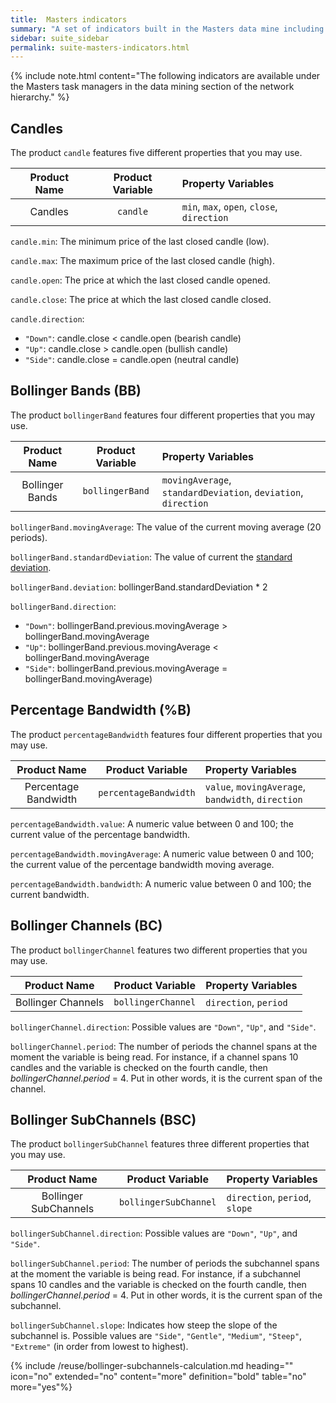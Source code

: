 ```yaml
---
title:  Masters indicators
summary: "A set of indicators built in the Masters data mine including candles, Bollinger Bands (BB), Percentage Bandwidth (%B), Bollinger Channels, and Bollinger Subchannels."
sidebar: suite_sidebar
permalink: suite-masters-indicators.html
---
```


{% include note.html content="The following indicators are available under the Masters task managers in the data mining section of the network hierarchy." %}

## Candles

The product ```candle``` features five different properties that you may use.

| Product Name | Product Variable | Property Variables |
| :---: | :---: | :--- | 
| Candles | ```candle``` | ```min```, ```max```, ```open```, ```close```, ```direction``` |

```candle.min```: The minimum price of the last closed candle (low).

```candle.max```: The maximum price of the last closed candle (high).

```candle.open```: The price at which the last closed candle opened.

```candle.close```: The price at which the last closed candle closed.

```candle.direction```: 
* ```"Down"```: candle.close < candle.open (bearish candle)
* ```"Up"```: candle.close > candle.open (bullish candle)
* ```"Side"```: candle.close = candle.open (neutral candle)

## Bollinger Bands (BB)

The product ```bollingerBand``` features four different properties that you may use.

| Product Name | Product Variable | Property Variables |
| :---: | :---: | :--- | 
| Bollinger Bands | ```bollingerBand``` | ```movingAverage```, ```standardDeviation```, ```deviation```, ```direction``` |

```bollingerBand.movingAverage```: The value of the current moving average (20 periods).

```bollingerBand.standardDeviation```: The value of current the [standard deviation](https://en.wikipedia.org/wiki/Standard_deviation).

```bollingerBand.deviation```: bollingerBand.standardDeviation * 2

```bollingerBand.direction```:  
* ```"Down"```: bollingerBand.previous.movingAverage > bollingerBand.movingAverage 
* ```"Up"```: bollingerBand.previous.movingAverage < bollingerBand.movingAverage
* ```"Side"```: bollingerBand.previous.movingAverage = bollingerBand.movingAverage)

## Percentage Bandwidth (%B)

The product ```percentageBandwidth``` features four different properties that you may use.

| Product Name | Product Variable | Property Variables |
| :---: | :---: | :--- | 
| Percentage Bandwidth | ```percentageBandwidth``` | ```value```, ```movingAverage```, ```bandwidth```, ```direction``` |

```percentageBandwidth.value```: A numeric value between 0 and 100; the current value of the percentage bandwidth.

```percentageBandwidth.movingAverage```: A numeric value between 0 and 100; the current value of the percentage bandwidth moving average.

```percentageBandwidth.bandwidth```: A numeric value between 0 and 100; the current bandwidth.

## Bollinger Channels (BC)

The product ```bollingerChannel``` features two different properties that you may use.

| Product Name | Product Variable | Property Variables |
| :---: | :---: | :--- | 
| Bollinger Channels | ```bollingerChannel``` | ```direction```, ```period``` |

```bollingerChannel.direction```: Possible values are ```"Down"```, ```"Up"```, and ```"Side"```.

```bollingerChannel.period```: The number of periods the channel spans at the moment the variable is being read. For instance, if a channel spans 10 candles and the variable is checked on the fourth candle, then _bollingerChannel.period_ = 4. Put in other words, it is the current span of the channel.

## Bollinger SubChannels (BSC)

The product ```bollingerSubChannel``` features three different properties that you may use.

| Product Name | Product Variable | Property Variables |
| :---: | :---: | :--- | 
| Bollinger SubChannels | ```bollingerSubChannel``` | ```direction```, ```period```, ```slope``` |

```bollingerSubChannel.direction```: Possible values are ```"Down"```, ```"Up"```, and ```"Side"```.

```bollingerSubChannel.period```: The number of periods the subchannel spans at the moment the variable is being read. For instance, if a subchannel spans 10 candles and the variable is checked on the fourth candle, then _bollingerChannel.period_ = 4. Put in other words, it is the current span of the subchannel.

```bollingerSubChannel.slope```: Indicates how steep the slope of the subchannel is. Possible values are ```"Side"```, ```"Gentle"```, ```"Medium"```, ```"Steep"```, ```"Extreme"``` (in order from lowest to highest).

{% include /reuse/bollinger-subchannels-calculation.md heading="" icon="no" extended="no" content="more" definition="bold" table="no" more="yes"%}